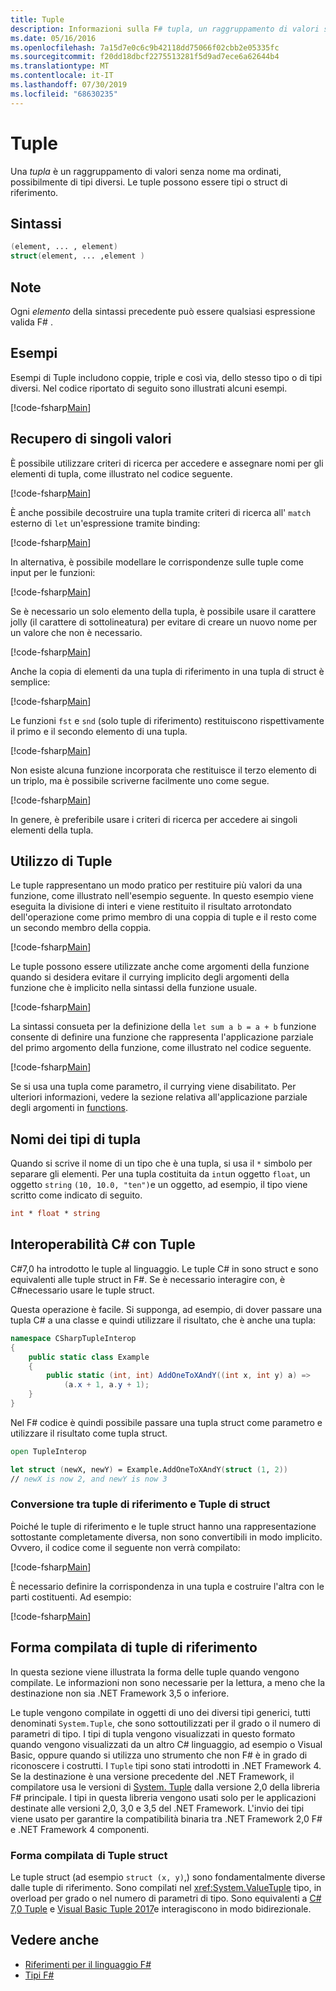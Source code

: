 ```yaml
---
title: Tuple
description: Informazioni sulla F# tupla, un raggruppamento di valori senza nome ma ordinati, possibilmente di tipi diversi.
ms.date: 05/16/2016
ms.openlocfilehash: 7a15d7e0c6c9b42118dd75066f02cbb2e05335fc
ms.sourcegitcommit: f20dd18dbcf2275513281f5d9ad7ece6a62644b4
ms.translationtype: MT
ms.contentlocale: it-IT
ms.lasthandoff: 07/30/2019
ms.locfileid: "68630235"
---
```

# <a name="tuples"></a>Tuple

Una *tupla* è un raggruppamento di valori senza nome ma ordinati, possibilmente di tipi diversi.  Le tuple possono essere tipi o struct di riferimento.

## <a name="syntax"></a>Sintassi

```fsharp
(element, ... , element)
struct(element, ... ,element )
```

## <a name="remarks"></a>Note

Ogni *elemento* della sintassi precedente può essere qualsiasi espressione valida F# .

## <a name="examples"></a>Esempi

Esempi di Tuple includono coppie, triple e così via, dello stesso tipo o di tipi diversi. Nel codice riportato di seguito sono illustrati alcuni esempi.

[!code-fsharp[Main](~/samples/snippets/fsharp/tuples/basic-examples.fsx#L6-L21)]

## <a name="obtaining-individual-values"></a>Recupero di singoli valori

È possibile utilizzare criteri di ricerca per accedere e assegnare nomi per gli elementi di tupla, come illustrato nel codice seguente.

[!code-fsharp[Main](~/samples/snippets/fsharp/tuples/basic-examples.fsx#L27-L29)]

È anche possibile decostruire una tupla tramite criteri di ricerca all' `match` esterno di `let` un'espressione tramite binding:

[!code-fsharp[Main](~/samples/snippets/fsharp/tuples/basic-examples.fsx#L34-L37)]

In alternativa, è possibile modellare le corrispondenze sulle tuple come input per le funzioni:

[!code-fsharp[Main](~/samples/snippets/fsharp/tuples/basic-examples.fsx#L43-L47)]

Se è necessario un solo elemento della tupla, è possibile usare il carattere jolly (il carattere di sottolineatura) per evitare di creare un nuovo nome per un valore che non è necessario.

[!code-fsharp[Main](~/samples/snippets/fsharp/tuples/basic-examples.fsx#L53-L54)]

Anche la copia di elementi da una tupla di riferimento in una tupla di struct è semplice:

[!code-fsharp[Main](~/samples/snippets/fsharp/tuples/basic-examples.fsx#L62-L66)]

Le funzioni `fst` e `snd` (solo tuple di riferimento) restituiscono rispettivamente il primo e il secondo elemento di una tupla.

[!code-fsharp[Main](~/samples/snippets/fsharp/tuples/basic-examples.fsx#L72-L73)]

Non esiste alcuna funzione incorporata che restituisce il terzo elemento di un triplo, ma è possibile scriverne facilmente uno come segue.

[!code-fsharp[Main](~/samples/snippets/fsharp/tuples/basic-examples.fsx#L78-L78)]

In genere, è preferibile usare i criteri di ricerca per accedere ai singoli elementi della tupla.

## <a name="using-tuples"></a>Utilizzo di Tuple

Le tuple rappresentano un modo pratico per restituire più valori da una funzione, come illustrato nell'esempio seguente. In questo esempio viene eseguita la divisione di interi e viene restituito il risultato arrotondato dell'operazione come primo membro di una coppia di tuple e il resto come un secondo membro della coppia.

[!code-fsharp[Main](~/samples/snippets/fsharp/tuples/basic-examples.fsx#L83-L86)]

Le tuple possono essere utilizzate anche come argomenti della funzione quando si desidera evitare il currying implicito degli argomenti della funzione che è implicito nella sintassi della funzione usuale.

[!code-fsharp[Main](~/samples/snippets/fsharp/tuples/basic-examples.fsx#L88-L88)]

La sintassi consueta per la definizione della `let sum a b = a + b` funzione consente di definire una funzione che rappresenta l'applicazione parziale del primo argomento della funzione, come illustrato nel codice seguente.

[!code-fsharp[Main](~/samples/snippets/fsharp/tuples/basic-examples.fsx#L90-L94)]

Se si usa una tupla come parametro, il currying viene disabilitato. Per ulteriori informazioni, vedere la sezione relativa all'applicazione parziale degli argomenti in [functions](./functions/index.md).

## <a name="names-of-tuple-types"></a>Nomi dei tipi di tupla

Quando si scrive il nome di un tipo che è una tupla, si usa il `*` simbolo per separare gli elementi. Per una tupla costituita da `int`un oggetto `float`, un oggetto `string` `(10, 10.0, "ten")`e un oggetto, ad esempio, il tipo viene scritto come indicato di seguito.

```fsharp
int * float * string
```

## <a name="interoperation-with-c-tuples"></a>Interoperabilità C# con Tuple

C#7,0 ha introdotto le tuple al linguaggio.  Le tuple C# in sono struct e sono equivalenti alle tuple struct in F#.  Se è necessario interagire con, è C#necessario usare le tuple struct.

Questa operazione è facile.  Si supponga, ad esempio, di dover passare una tupla C# a una classe e quindi utilizzare il risultato, che è anche una tupla:

```csharp
namespace CSharpTupleInterop
{
    public static class Example
    {
        public static (int, int) AddOneToXAndY((int x, int y) a) =>
            (a.x + 1, a.y + 1);
    }
}
```

Nel F# codice è quindi possibile passare una tupla struct come parametro e utilizzare il risultato come tupla struct.

```fsharp
open TupleInterop

let struct (newX, newY) = Example.AddOneToXAndY(struct (1, 2))
// newX is now 2, and newY is now 3
```

### <a name="converting-between-reference-tuples-and-struct-tuples"></a>Conversione tra tuple di riferimento e Tuple di struct

Poiché le tuple di riferimento e le tuple struct hanno una rappresentazione sottostante completamente diversa, non sono convertibili in modo implicito.  Ovvero, il codice come il seguente non verrà compilato:

[!code-fsharp[Main](~/samples/snippets/fsharp/tuples/interop.fsx#L5-L12)]

È necessario definire la corrispondenza in una tupla e costruire l'altra con le parti costituenti.  Ad esempio:

[!code-fsharp[Main](~/samples/snippets/fsharp/tuples/interop.fsx#L18-L22)]

## <a name="compiled-form-of-reference-tuples"></a>Forma compilata di tuple di riferimento

In questa sezione viene illustrata la forma delle tuple quando vengono compilate.  Le informazioni non sono necessarie per la lettura, a meno che la destinazione non sia .NET Framework 3,5 o inferiore.

Le tuple vengono compilate in oggetti di uno dei diversi tipi generici, tutti denominati `System.Tuple`, che sono sottoutilizzati per il grado o il numero di parametri di tipo. I tipi di tupla vengono visualizzati in questo formato quando vengono visualizzati da un altro C# linguaggio, ad esempio o Visual Basic, oppure quando si utilizza uno strumento che non F# è in grado di riconoscere i costrutti. I `Tuple` tipi sono stati introdotti in .NET Framework 4. Se la destinazione è una versione precedente del .NET Framework, il compilatore usa le versioni di [System. Tuple](https://msdn.microsoft.com/library/5ac7953d-acdc-4a58-bfb7-c1f6406c0fa3) dalla versione 2,0 della libreria F# principale. I tipi in questa libreria vengono usati solo per le applicazioni destinate alle versioni 2,0, 3,0 e 3,5 del .NET Framework. L'invio dei tipi viene usato per garantire la compatibilità binaria tra .NET Framework 2,0 F# e .NET Framework 4 componenti.

### <a name="compiled-form-of-struct-tuples"></a>Forma compilata di Tuple struct

Le tuple struct (ad esempio `struct (x, y)`,) sono fondamentalmente diverse dalle tuple di riferimento.  Sono compilati nel <xref:System.ValueTuple> tipo, in overload per grado o nel numero di parametri di tipo.  Sono equivalenti a [ C# 7,0 Tuple](../../csharp/tuples.md) e [Visual Basic Tuple 2017](../../visual-basic/programming-guide/language-features/data-types/tuples.md)e interagiscono in modo bidirezionale.

## <a name="see-also"></a>Vedere anche

- [Riferimenti per il linguaggio F#](index.md)
- [Tipi F#](fsharp-types.md)
